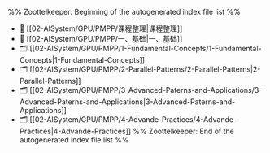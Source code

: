 %% Zoottelkeeper: Beginning of the autogenerated index file list  %%
- 📄 [[02-AISystem/GPU/PMPP/课程整理|课程整理]]
- 📄 [[02-AISystem/GPU/PMPP/一、基础|一、基础]]
- 🗂️ [[02-AISystem/GPU/PMPP/1-Fundamental-Concepts/1-Fundamental-Concepts|1-Fundamental-Concepts]]
- 🗂️ [[02-AISystem/GPU/PMPP/2-Parallel-Patterns/2-Parallel-Patterns|2-Parallel-Patterns]]
- 🗂️ [[02-AISystem/GPU/PMPP/3-Advanced-Paterns-and-Applications/3-Advanced-Paterns-and-Applications|3-Advanced-Paterns-and-Applications]]
- 🗂️ [[02-AISystem/GPU/PMPP/4-Advande-Practices/4-Advande-Practices|4-Advande-Practices]]
%% Zoottelkeeper: End of the autogenerated index file list  %%

